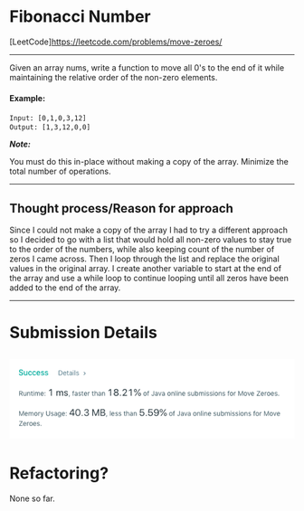 # Fibonacci Number
[LeetCode]https://leetcode.com/problems/move-zeroes/

---
Given an array nums, write a function to move all 0's to the end of it while maintaining the relative order of the non-zero elements.

#### Example:

    Input: [0,1,0,3,12]
    Output: [1,3,12,0,0]

_**Note:**_

You must do this in-place without making a copy of the array.
Minimize the total number of operations.


---

## Thought process/Reason for approach
Since I could not make a copy of the array I had to try a different approach so I decided to go with a list that would hold all non-zero values to stay true to the order of the numbers, while also keeping count of the number of zeros I came across. Then I loop through the list and replace the original values in the original array. I create another variable to start at the end of the array and use a while loop to continue looping until all zeros have been added to the end of the array.

---
# Submission Details
![Details](https://github.com/ksbeasle/Algorithms/blob/master/move-zeroes/submission-details.png?raw=true)
---
# Refactoring?
None so far.
